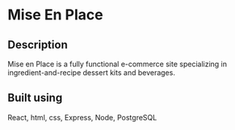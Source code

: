 # Mise En Place


## Description
Mise en Place is a fully functional e-commerce site specializing in ingredient-and-recipe dessert kits and beverages. 

## Built using
React, html, css, Express, Node, PostgreSQL
